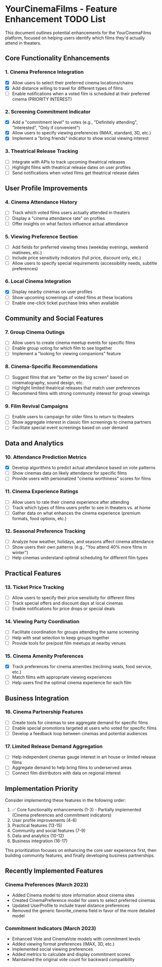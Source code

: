# YourCinemaFilms - Feature Enhancement TODO List

This document outlines potential enhancements for the YourCinemaFilms platform, focused on helping users identify which films they'd actually attend in theaters.

## Core Functionality Enhancements

### 1. Cinema Preference Integration
- [x] Allow users to select their preferred cinema locations/chains
- [x] Add distance willing to travel for different types of films
- [ ] Enable notifications when a voted film is scheduled at their preferred cinema (PRIORITY INTEREST)

### 2. Screening Commitment Indicator
- [x] Add a "commitment level" to votes (e.g., "Definitely attending", "Interested", "Only if convenient")
- [x] Allow users to specify viewing preferences (IMAX, standard, 3D, etc.)
- [x] Implement a "bring friends" indicator to show social viewing interest

### 3. Theatrical Release Tracking
- [ ] Integrate with APIs to track upcoming theatrical releases
- [ ] Highlight films with theatrical release dates on user profiles
- [ ] Send notifications when voted films get theatrical release dates

## User Profile Improvements

### 4. Cinema Attendance History
- [ ] Track which voted films users actually attended in theaters
- [ ] Display a "cinema attendance rate" on profiles
- [ ] Offer insights on what factors influence actual attendance

### 5. Viewing Preference Section
- [ ] Add fields for preferred viewing times (weekday evenings, weekend matinees, etc.)
- [ ] Include price sensitivity indicators (full price, discount only, etc.)
- [ ] Allow users to specify special requirements (accessibility needs, subtitle preferences)

### 6. Local Cinema Integration
- [x] Display nearby cinemas on user profiles
- [ ] Show upcoming screenings of voted films at these locations
- [ ] Enable one-click ticket purchase links when available

## Community and Social Features

### 7. Group Cinema Outings
- [ ] Allow users to create cinema meetup events for specific films
- [ ] Enable group voting for which film to see together
- [ ] Implement a "looking for viewing companions" feature

### 8. Cinema-Specific Recommendations
- [ ] Suggest films that are "better on the big screen" based on cinematography, sound design, etc.
- [ ] Highlight limited theatrical releases that match user preferences
- [ ] Recommend films with strong community interest for group viewings

### 9. Film Revival Campaigns
- [ ] Enable users to campaign for older films to return to theaters
- [ ] Show aggregate interest in classic film screenings to cinema partners
- [ ] Facilitate special event screenings based on user demand

## Data and Analytics

### 10. Attendance Prediction Metrics
- [x] Develop algorithms to predict actual attendance based on vote patterns
- [ ] Show cinemas data on likely attendance for specific films
- [ ] Provide users with personalized "cinema worthiness" scores for films

### 11. Cinema Experience Ratings
- [ ] Allow users to rate their cinema experience after attending
- [ ] Track which types of films users prefer to see in theaters vs. at home
- [ ] Gather data on what enhances the cinema experience (premium formats, food options, etc.)

### 12. Seasonal Preference Tracking
- [ ] Analyze how weather, holidays, and seasons affect cinema attendance
- [ ] Show users their own patterns (e.g., "You attend 40% more films in winter")
- [ ] Help cinemas understand optimal scheduling for different film types

## Practical Features

### 13. Ticket Price Tracking
- [ ] Allow users to specify their price sensitivity for different films
- [ ] Track special offers and discount days at local cinemas
- [ ] Enable notifications for price drops or special deals

### 14. Viewing Party Coordination
- [ ] Facilitate coordination for groups attending the same screening
- [ ] Help with seat selection to keep groups together
- [ ] Provide tools for pre/post film meetups at nearby venues

### 15. Cinema Amenity Preferences
- [x] Track preferences for cinema amenities (reclining seats, food service, etc.)
- [ ] Match films with appropriate viewing experiences
- [ ] Help users find the optimal cinema experience for each film

## Business Integration

### 16. Cinema Partnership Features
- [ ] Create tools for cinemas to see aggregate demand for specific films
- [ ] Enable special promotions targeted at users who voted for specific films
- [ ] Develop a feedback loop between cinemas and potential audiences

### 17. Limited Release Demand Aggregation
- [ ] Help independent cinemas gauge interest in art house or limited release films
- [ ] Aggregate demand to help bring films to underserved areas
- [ ] Connect film distributors with data on regional interest

## Implementation Priority

Consider implementing these features in the following order:
1. ✅ Core functionality enhancements (1-3) - Partially implemented (Cinema preferences and commitment indicators)
2. User profile improvements (4-6)
3. Practical features (13-15)
4. Community and social features (7-9)
5. Data and analytics (10-12)
6. Business integration (16-17)

This prioritization focuses on enhancing the core user experience first, then building community features, and finally developing business partnerships. 

## Recently Implemented Features

### Cinema Preferences (March 2023)
- Added Cinema model to store information about cinema sites
- Created CinemaPreference model for users to select preferred cinemas
- Updated UserProfile to include travel distance preferences
- Removed the generic favorite_cinema field in favor of the more detailed model

### Commitment Indicators (March 2023)
- Enhanced Vote and CinemaVote models with commitment levels
- Added viewing format preferences (IMAX, 3D, etc.)
- Implemented social viewing preferences
- Added metrics to calculate and display commitment scores
- Maintained the original vote count for backward compatibility 